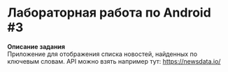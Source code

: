 # Лабораторная работа по Android #3

**Описание задания**  
Приложение для отображения списка новостей, найденных по ключевым словам. API можно взять например тут: https://newsdata.io/
